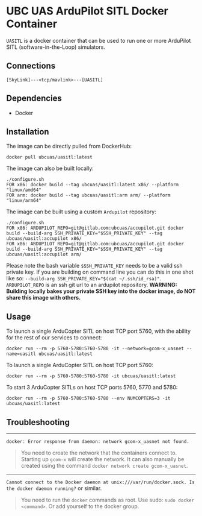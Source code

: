 # UBC UAS ArduPilot SITL Docker Container
`UASITL` is a docker container that can be used to run one or more ArduPilot SITL (software-in-the-Loop) simulators.


## Connections
```
[SkyLink]---<tcp/mavlink>---[UASITL]
```


## Dependencies
- Docker


## Installation
The image can be directly pulled from DockerHub:
```
docker pull ubcuas/uasitl:latest
```

The image can also be built locally:
```
./configure.sh
FOR x86: docker build --tag ubcuas/uasitl:latest x86/ --platform "linux/amd64"
FOR arm: docker build --tag ubcuas/uasitl:arm arm/ --platform "linux/arm64"
```

The image can be built using a custom `Ardupilot` repository:
```
./configure.sh
FOR x86: ARDUPILOT_REPO=git@gitlab.com:ubcuas/accupilot.git docker build --build-arg SSH_PRIVATE_KEY="$SSH_PRIVATE_KEY" --tag ubcuas/uasitl:accupilot x86/
FOR x86: ARDUPILOT_REPO=git@gitlab.com:ubcuas/accupilot.git docker build --build-arg SSH_PRIVATE_KEY="$SSH_PRIVATE_KEY" --tag ubcuas/uasitl:accupilot arm/
```

Please note the bash variable `$SSH_PRIVATE_KEY` needs to be a valid ssh private key. If you are building on command line you can do this in one shot like so: `--build-arg SSH_PRIVATE_KEY="$(cat ~/.ssh/id_rsa)"`.
`ARDUPILOT_REPO` is an ssh git url to an ardupilot repository. **WARNING: Building locally bakes your private SSH key into the docker image, do NOT share this image with others.**


## Usage
To launch a single ArduCopter SITL on host TCP port 5760, with the ability for the rest of our services to connect:
```
docker run --rm -p 5760-5780:5760-5780 -it --network=gcom-x_uasnet --name=uasitl ubcuas/uasitl:latest
```

To launch a single ArduCopter SITL on host TCP port 5760:
```
docker run --rm -p 5760-5780:5760-5780 -it ubcuas/uasitl:latest
```

To start 3 ArduCopter SITLs on host TCP ports 5760, 5770 and 5780:
```
docker run --rm -p 5760-5780:5760-5780 --env NUMCOPTERS=3 -it ubcuas/uasitl:latest
```


## Troubleshooting
----
`docker: Error response from daemon: network gcom-x_uasnet not found.`
> You need to create the network that the containers connect to. Starting up `gcom-x` will create the network.
> It can also manually be created using the command `docker network create gcom-x_uasnet`.

----
`Cannot connect to the Docker daemon at unix:///var/run/docker.sock. Is the docker daemon running?` or similar.
> You need to run the `docker` commands as root. Use sudo: `sudo docker <command>`. Or add yourself to the docker group.
